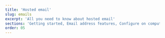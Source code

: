```yaml
---
title: 'Hosted email'
slug: emails
excerpt: 'All you need to know about hosted email'
sections: 'Getting started, Email address features, Configure on computer, Configure on smartphone, Configure an email service, Troubleshooting, Migration'
order: 05
---
```


